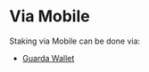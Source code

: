 # Via Mobile

Staking via Mobile can be done via:

* [Guarda Wallet](../../../general/ecosystem/wallets/browser-extensions-wallets/guarda-wallet.md)
